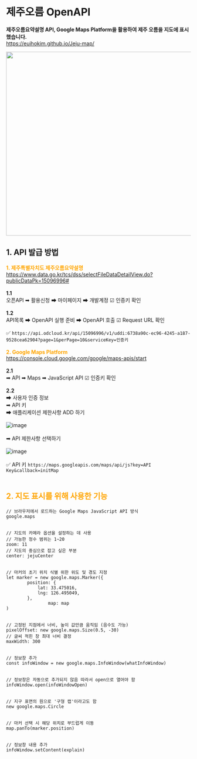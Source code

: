 # 제주오름 OpenAPI
**제주오름요약설명 API, Google Maps Platform을 활용하여 제주 오름을 지도에 표시 했습니다.**<br>
https://euihokim.github.io/Jeju-map/<br>
<p align="center"><img src="https://user-images.githubusercontent.com/104756433/205115744-a0371bfe-30e6-4707-ba92-c96d0442fcd5.gif" height="500px" width="650px"></p>

## 1. API 발급 방법
**<span style="color: orange">1. 제주특별자치도 제주오름요약설명</span>**
<br>
https://www.data.go.kr/tcs/dss/selectFileDataDetailView.do?publicDataPk=15096996#
<br><br>
**1.1**<br> 오픈API ➡ 활용신청 ➡ 마이페이지 ➡ 개발계정 ☑ 인증키 확인
<br><br>
**1.2**<br> API목록 ➡ OpenAPI 실행 준비 ➡ OpenAPI 호출 ☑ Request URL 확인
<br><br>
✅ ``https://api.odcloud.kr/api/15096996/v1/uddi:6738a90c-ec96-4245-a187-9528cea62904?page=1&perPage=10&serviceKey=인증키``
<br><br>
**<span style="color: orange">2. Google Maps Platform</span>**
<br>
https://console.cloud.google.com/google/maps-apis/start
<br><br>
**2.1**<br>
➡ API ➡ Maps ➡ JavaScript API ☑ 인증키 확인 
<br><br>
**2.2**<br>
➡ 사용자 인증 정보<br>
➡ API 키<br>
➡ 애플리케이션 제한사항 ADD 하기<br><br>
![image](https://user-images.githubusercontent.com/112460383/205119301-f26c855b-97b2-40ba-9435-e857c06d41e6.png)<br><br>
➡ API 제한사항 선택하기<br><br>
![image](https://user-images.githubusercontent.com/112460383/205119700-7b1aeb21-e858-4b04-8aa3-e7a7c174d394.png)<br><br>
✅ API 키 ``https://maps.googleapis.com/maps/api/js?key=API Key&callback=initMap``
<br><br>
## <span style="color: orange">2. 지도 표시를 위해 사용한 기능</span>
```JS
// 브라우저에서 로드하는 Google Maps JavaScript API 방식
google.maps


// 지도의 카메라 옵션을 설정하는 데 사용
// 가능한 정수 범위는 1~20
zoom: 11
// 지도의 중심으로 잡고 싶은 부분
center: jejuCenter


// 마커의 초기 위치 식별 위한 위도 및 경도 지정
let marker = new google.maps.Marker({
        position: {
            lat: 33.475016,
            lng: 126.495049,
        },
                map: map
)


// 고정된 지점에서 너비, 높이 값만큼 움직임 (음수도 가능)
pixelOffset: new google.maps.Size(0.5, -30)
// 글씨 적힌 창 최대 너비 결정
maxWidth: 300


// 정보창 추가
const infoWindow = new google.maps.InfoWindow(whatInfoWindow)


// 정보창은 자동으로 추가되지 않음 따라서 open으로 열어야 함
infoWindow.open(infoWindowOpen)


// 지구 표면의 원으로 '구형 캡'이라고도 함
new google.maps.Circle


// 마커 선택 시 해당 위치로 부드럽게 이동
map.panTo(marker.position)


// 정보창 내용 추가
infoWindow.setContent(explain)
```
